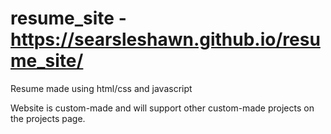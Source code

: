 # resume_site - https://searsleshawn.github.io/resume_site/
Resume made using html/css and javascript

Website is custom-made and will support other custom-made projects 
on the projects page.
